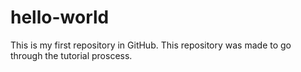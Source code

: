 # hello-world
This is my first repository in GitHub.
This repository was made to go through the tutorial proscess.
